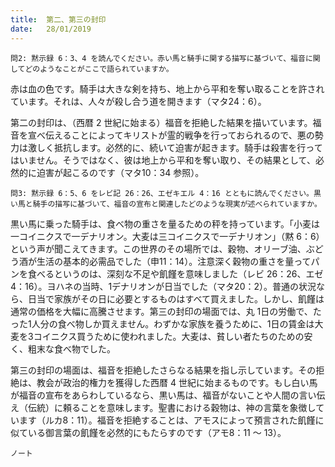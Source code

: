 ```yaml
---
title:  第二、第三の封印
date:   28/01/2019
---
```


`問2: 黙示録 6：3、4 を読んでください。赤い馬と騎手に関する描写に基づいて、福音に関してどのようなことがここで語られていますか。`

赤は血の色です。騎手は大きな剣を持ち、地上から平和を奪い取ることを許されています。それは、人々が殺し合う道を開きます（マタ24：6）。

第二の封印は、（西暦 2 世紀に始まる）福音を拒絶した結果を描いています。福音を宣べ伝えることによってキリストが霊的戦争を行っておられるので、悪の勢力は激しく抵抗します。必然的に、続いて迫害が起きます。騎手は殺害を行ってはいません。そうではなく、彼は地上から平和を奪い取り、その結果として、必然的に迫害が起こるのです（マタ10：34 参照）。

`問3: 黙示録 6：5、6 をレビ記 26：26、エゼキエル 4：16 とともに読んでください。黒い馬と騎手の描写に基づいて、福音の宣布と関連したどのような現実が述べられていますか。`

黒い馬に乗った騎手は、食べ物の重さを量るための秤を持っています。「小麦は一コイニクスで一デナリオン。大麦は三コイニクスで一デナリオン」（黙 6：6）という声が聞こえてきます。この世界のその場所では、穀物、オリーブ油、ぶどう酒が生活の基本的必需品でした（申11：14）。注意深く穀物の重さを量ってパンを食べるというのは、深刻な不足や飢饉を意味しました（レビ 26：26、エゼ 4：16）。ヨハネの当時、1デナリオンが日当でした（マタ20：2）。普通の状況なら、日当で家族がその日に必要とするものはすべて買えました。しかし、飢饉は通常の価格を大幅に高騰させます。第三の封印の場面では、丸 1日の労働で、たった1人分の食べ物しか買えません。わずかな家族を養うために、1日の賃金は大麦を3コイニクス買うために使われました。大麦は、貧しい者たちのための安く、粗末な食べ物でした。

第三の封印の場面は、福音を拒絶したさらなる結果を指し示しています。その拒絶は、教会が政治的権力を獲得した西暦 4 世紀に始まるものです。もし白い馬が福音の宣布をあらわしているなら、黒い馬は、福音がないことや人間の言い伝え（伝統）に頼ることを意味します。聖書における穀物は、神の言葉を象徴しています（ルカ8：11）。福音を拒絶することは、アモスによって預言された飢饉に似ている御言葉の飢饉を必然的にもたらすのです（アモ8：11 ～ 13）。

`ノート`